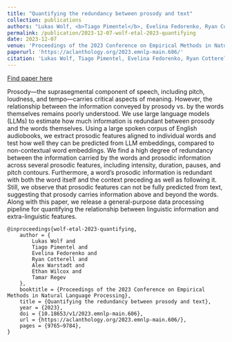 ```yaml
---
title: "Quantifying the redundancy between prosody and text"
collection: publications
authors: "Lukas Wolf, <b>Tiago Pimentel</b>, Evelina Fedorenko, Ryan Cotterell, Alex Warstadt, Ethan Wilcox, Tamar Regev"
permalink: /publication/2023-12-07-wolf-etal-2023-quantifying
date: 2023-12-07
venue: 'Proceedings of the 2023 Conference on Empirical Methods in Natural Language Processing'
paperurl: 'https://aclanthology.org/2023.emnlp-main.606/'
citation: 'Lukas Wolf, Tiago Pimentel, Evelina Fedorenko, Ryan Cotterell, Alex Warstadt, Ethan Wilcox, and Tamar Regev. 2023. Quantifying the redundancy between prosody and text. In Proceedings of the 2023 Conference on Empirical Methods in Natural Language Processing, pages 9765–9784, Singapore. Association for Computational Linguistics.'
---
```


<a href='https://aclanthology.org/2023.emnlp-main.606/'>Find paper here</a>

Prosody—the suprasegmental component of speech, including pitch, loudness, and tempo—carries critical aspects of meaning. However, the relationship between the information conveyed by prosody vs. by the words themselves remains poorly understood. We use large language models (LLMs) to estimate how much information is redundant between prosody and the words themselves. Using a large spoken corpus of English audiobooks, we extract prosodic features aligned to individual words and test how well they can be predicted from LLM embeddings, compared to non-contextual word embeddings. We find a high degree of redundancy between the information carried by the words and prosodic information across several prosodic features, including intensity, duration, pauses, and pitch contours. Furthermore, a word’s prosodic information is redundant with both the word itself and the context preceding as well as following it. Still, we observe that prosodic features can not be fully predicted from text, suggesting that prosody carries information above and beyond the words. Along with this paper, we release a general-purpose data processing pipeline for quantifying the relationship between linguistic information and extra-linguistic features. 

```
@inproceedings{wolf-etal-2023-quantifying,
    author = {
        Lukas Wolf and
        Tiago Pimentel and
        Evelina Fedorenko and
        Ryan Cotterell and
        Alex Warstadt and
        Ethan Wilcox and
        Tamar Regev
    },
    booktitle = {Proceedings of the 2023 Conference on Empirical Methods in Natural Language Processing},
    title = {Quantifying the redundancy between prosody and text},
    year = {2023},
    doi = {10.18653/v1/2023.emnlp-main.606},
    url = {https://aclanthology.org/2023.emnlp-main.606/},
    pages = {9765–9784},
}
```